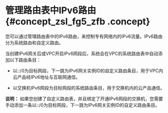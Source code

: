 # 管理路由表中IPv6路由 {#concept_zsl_fg5_zfb .concept}

您可以通过管理路由表中的IPv6路由，来控制专有网络内的IPv6流量。IPv6路由分为系统路由和自定义路由。

当创建IPv6网关后或VPC开启IPv6网段后，系统会在VPC的系统路由表中自动添加以下路由条目：

-   以::/0为目标网段，下一跳为IPv6网关实例ID的自定义路由条目，用于VPC内云产品经IPv6地址与互联网通信。

-   以交换机IPv6网段为目标网段的系统路由条目，用于交换机内的云产品通信。


**说明：** 如果您创建了自定义路由表，并且绑定了开通IPv6网段的交换机，您需要手动添加一条以::/0为目标网段，下一跳为IPv6网关实例ID的自定义路由条目。

